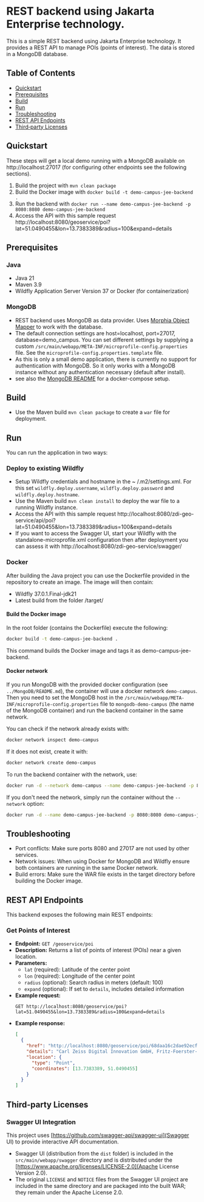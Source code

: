 # REST backend using Jakarta Enterprise technology.

This is a simple REST backend using Jakarta Enterprise technology. It provides a REST API to manage POIs (points of
interest). The data is stored in a MongoDB database.

## Table of Contents

- [Quickstart](#quickstart)
- [Prerequisites](#prerequisites)
- [Build](#build)
- [Run](#run)
- [Troubleshooting](#troubleshooting)
- [REST API Endpoints](#rest-api-endpoints)
- [Third‑party Licenses](#third-party-licenses)

## Quickstart

These steps will get a local demo running with a MongoDB available on http://localhost:27017 (for configuring other
endpoints see the following sections).

1. Build the project with `mvn clean package`
2. Build the Docker image with `docker build -t demo-campus-jee-backend .`
4. Run the backend with `docker run --name demo-campus-jee-backend -p 8080:8080 demo-campus-jee-backend`
5. Access the API with this sample
   request http://localhost:8080/geoservice/poi?lat=51.0490455&lon=13.7383389&radius=100&expand=details

## Prerequisites

### Java

- Java 21
- Maven 3.9
- Wildfly Application Server Version 37 or Docker (for containerization)

### MongoDB

- REST backend uses MongoDB as data provider. Uses [Morphia Object Mapper](http://mongodb.github.io/morphia/) to work
  with the database.
- The default connection settings are host=localhost, port=27017, database=demo_campus.
  You can set different settings by supplying a custom `/src/main/webapp/META-INF/microprofile-config.properties` file.
  See the `microprofile-config.properties.template` file.
- As this is only a small demo application, there is currently no support for authentication with MongoDB. So it only
  works with a MongoDB instance without any authentication necessary (default after install).
- see also the [MongoDB README](../MongoDB/README.md) for a docker-compose setup.

## Build

- Use the Maven build `mvn clean package` to create a `war` file for deployment.

## Run

You can run the application in two ways:

### Deploy to existing Wildfly

- Setup Wildfly credentials and hostname in the ~
  /.m2/settings.xml. For this set `wildfly.deploy.username`, `wildfly.deploy.password` and `wildfly.deploy.hostname`.
- Use the Maven build `mvn clean install` to deploy the war file to a running Wildfly instance.
- Access the API with this sample
  request http://localhost:8080/zdi-geo-service/api/poi?lat=51.0490455&lon=13.7383389&radius=100&expand=details
- If you want to access the Swagger UI, start your Wildfly with the standalone-microprofile.xml configuration then after
  deployment you can assess it with http://localhost:8080/zdi-geo-service/swagger/

### Docker

After building the Java project you can use the Dockerfile provided in the repository to create an image. The image will
then contain:

- Wildfly 37.0.1.Final-jdk21
- Latest build from the folder /target/

#### Build the Docker image

In the root folder (contains the Dockerfile) execute the following:

```bash
docker build -t demo-campus-jee-backend .
```

This command builds the Docker image and tags it as demo-campus-jee-backend.

#### Docker network

If you run MongoDB with the provided docker configuration (see `../MongoDB/README.md`), the container will use a
docker network `demo-campus`. Then you need to set the MongoDB host in the
`/src/main/webapp/META-INF/microprofile-config.properties` file to `mongodb-demo-campus` (the name of the MongoDB
container) and run the
backend container in the same network.

You can check if the network already exists with:

```bash
docker network inspect demo-campus
```

If it does not exist, create it with:

```bash
docker network create demo-campus
```

To run the backend container with the network, use:

```bash
docker run -d --network demo-campus --name demo-campus-jee-backend -p 8080:8080 demo-campus-jee-backend
```

If you don't need the network, simply run the container without the `--network` option:

```bash
docker run -d --name demo-campus-jee-backend -p 8080:8080 demo-campus-jee-backend
``` 

## Troubleshooting

- Port conflicts: Make sure ports 8080 and 27017 are not used by other services.
- Network issues: When using Docker for MongoDB and Wildfly ensure both containers are running in the same Docker
  network.
- Build errors: Make sure the WAR file exists in the target directory before building the Docker image.

## REST API Endpoints

This backend exposes the following main REST endpoints:

### Get Points of Interest

- **Endpoint:** `GET /geoservice/poi`
- **Description:** Returns a list of points of interest (POIs) near a given location.
- **Parameters:**
    - `lat` (required): Latitude of the center point
    - `lon` (required): Longitude of the center point
    - `radius` (optional): Search radius in meters (default: 100)
    - `expand` (optional): If set to `details`, includes detailed information
- **Example request:**
  ```http
  GET http://localhost:8080/geoservice/poi?lat=51.0490455&lon=13.7383389&radius=100&expand=details
  ```
- **Example response:**
  ```json
  [
    {
      "href": "http://localhost:8080/geoservice/poi/68daa16c2dae92ecfb8823a6",
      "details": "Carl Zeiss Digital Innovation GmbH, Fritz-Foerster-Platz 2, 01069 Dresden",
      "location": {
        "type": "Point",
        "coordinates": [13.7383389, 51.0490455]
      }
    }
  ]
  ```

## Third‑party Licenses

### Swagger UI Integration

This project uses [https://github.com/swagger-api/swagger-ui](Swagger UI) to provide interactive API documentation.

- Swagger UI (distribution from the `dist` folder) is included in the `src/main/webapp/swagger` directory and is
  distributed under
  the [https://www.apache.org/licenses/LICENSE-2.0](Apache License Version 2.0).
- The original `LICENSE` and `NOTICE` files from the Swagger UI project are included in the same directory and are
  packaged into the built WAR; they remain under the Apache License 2.0.